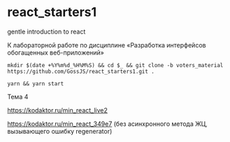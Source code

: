 # react_starters1
gentle introduction to react

К лабораторной работе по дисциплине «Разработка интерфейсов обогащенных веб-приложений»

`mkdir $(date +%Y%m%d_%H%M%S) && cd $_ && git clone -b voters_material https://github.com/GossJS/react_starters1.git .`

`yarn && yarn start`

Тема 4

https://kodaktor.ru/min_react_live2

https://kodaktor.ru/min_react_349e7 (без асинхронного метода ЖЦ, вызывающего ошибку regenerator)



